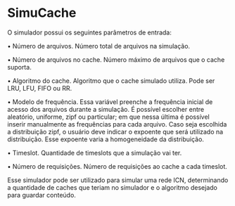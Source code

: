 SimuCache
=========

O simulador possui os seguintes parâmetros de entrada:

• Número de arquivos. Número total de arquivos na simulação.

• Número de arquivos no cache. Número máximo de arquivos que o cache suporta.

• Algoritmo do cache. Algoritmo que o cache simulado utiliza. Pode ser LRU, LFU, FIFO ou RR.


• Modelo de frequência. Essa variável preenche a frequência inicial de acesso dos arquivos durante a simulação. É possível escolher entre aleatório, uniforme, zipf ou particular; em que nessa última é possível inserir manualmente as frequências para cada arquivo. Caso seja escolhida a distribuição zipf, o usuário deve indicar o expoente que será utilizado na distribuição. Esse expoente varia a homogeneidade da distribuição.

• Timeslot. Quantidade de timeslots que a simulação vai ter.

• Número de requisições. Número de requisições ao cache a cada timeslot.

Esse simulador pode ser utilizado para simular uma rede ICN, determinando
a quantidade de caches que teriam no simulador e o algoritmo desejado para guardar
conteúdo.

